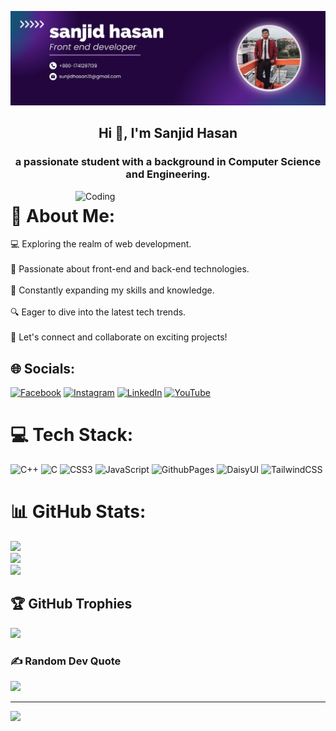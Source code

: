 ![Banner](https://github.com/sanjidhasib/sanjidhasib/blob/main/img/Purple%20Abstract%20Graphic%20Design%20LinkedIn%20Article%20Cover%20Image.jpg)


<h2 align="center">Hi 👋, I'm Sanjid Hasan</h1>
<h3 align="center">a passionate student with a background in Computer Science and Engineering.</h3>
<img align="right" alt="Coding" width="400" src="https://cdn.dribbble.com/users/1162077/screenshots/3848914/media/320984a9ca58b3c73274c9259ecf6de8.gif">


# 💫 About Me:
💻 Exploring the realm of web development.<br><br>🌟 Passionate about front-end and back-end technologies.<br><br>🚀 Constantly expanding my skills and knowledge.<br><br>🔍 Eager to dive into the latest tech trends.<br><br>💬 Let's connect and collaborate on exciting projects!<br>

## 🌐 Socials:
<a href="https://facebook.com/sanjid hasan" target="_blank">![Facebook](https://img.shields.io/badge/Facebook-%231877F2.svg?logo=Facebook&logoColor=white)</a> 
<a href="https://instagram.com/Sanjid Hasan" target="_blank">![Instagram](https://img.shields.io/badge/Instagram-%23E4405F.svg?logo=Instagram&logoColor=white)</a> 
<a href="https://linkedin.com/in/Sanjidul Hasan" target="_blank">![LinkedIn](https://img.shields.io/badge/LinkedIn-%230077B5.svg?logo=linkedin&logoColor=white)</a> 
<a href="https://youtube.com/@Sanjid Hasan" target="_blank">![YouTube](https://img.shields.io/badge/YouTube-%23FF0000.svg?logo=YouTube&logoColor=white)</a>




# 💻 Tech Stack:
![C++](https://img.shields.io/badge/c++-%2300599C.svg?style=flat&logo=c%2B%2B&logoColor=white) ![C](https://img.shields.io/badge/c-%2300599C.svg?style=flat&logo=c&logoColor=white) ![CSS3](https://img.shields.io/badge/css3-%231572B6.svg?style=flat&logo=css3&logoColor=white) ![JavaScript](https://img.shields.io/badge/javascript-%23323330.svg?style=flat&logo=javascript&logoColor=%23F7DF1E) ![GithubPages](https://img.shields.io/badge/github%20pages-121013?style=flat&logo=github&logoColor=white) ![DaisyUI](https://img.shields.io/badge/daisyui-5A0EF8?style=flat&logo=daisyui&logoColor=white) ![TailwindCSS](https://img.shields.io/badge/tailwindcss-%2338B2AC.svg?style=flat&logo=tailwind-css&logoColor=white)
# 📊 GitHub Stats:
![](https://github-readme-stats.vercel.app/api?username=sanjidhasib&theme=onedark&hide_border=true&include_all_commits=false&count_private=false)<br/>
![](https://github-readme-streak-stats.herokuapp.com/?user=sanjidhasib&theme=onedark&hide_border=true)<br/>
![](https://github-readme-stats.vercel.app/api/top-langs/?username=sanjidhasib&theme=onedark&hide_border=true&include_all_commits=false&count_private=false&layout=compact)

## 🏆 GitHub Trophies
![](https://github-profile-trophy.vercel.app/?username=sanjidhasib&theme=tokyonight&no-frame=false&no-bg=true&margin-w=4)

### ✍️ Random Dev Quote
![](https://quotes-github-readme.vercel.app/api?type=horizontal&theme=tokyonight)

---
[![](https://visitcount.itsvg.in/api?id=sanjidhasib&icon=0&color=0)](https://visitcount.itsvg.in)



